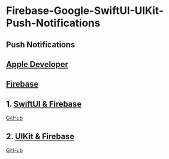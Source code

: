 # Firebase-Google-SwiftUI-UIKit-Push-Notifications

## Push Notifications

## [Apple Developer](https://developer.apple.com)
## [Firebase](https://firebase.google.com/)

## 1. [SwiftUI & Firebase](https://github.com/PetroOnishchuk/Firebase-Google-SwiftUI-UIKit-Push-Notifications/tree/master/SwiftUIandFirebaseAndPushNotifications01)  

[GitHub](https://github.com/PetroOnishchuk/Firebase-Google-SwiftUI-UIKit-Push-Notifications/tree/master/SwiftUIandFirebaseAndPushNotifications01)  

## 2. [UIKit & Firebase](https://github.com/PetroOnishchuk/Firebase-Google-SwiftUI-UIKit-Push-Notifications/tree/master/UIKitAndFirebaseAndPushNotifications01/UIKitAndFirebaseAndPushNotifications01)  
[GitHub](https://github.com/PetroOnishchuk/Firebase-Google-SwiftUI-UIKit-Push-Notifications/tree/master/UIKitAndFirebaseAndPushNotifications01/UIKitAndFirebaseAndPushNotifications01) 
